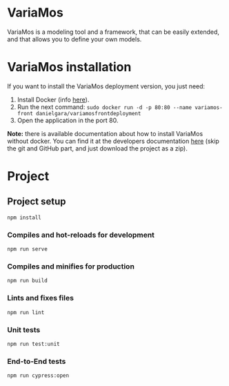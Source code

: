 # VariaMos

VariaMos is a modeling tool and a framework, that can be easily extended, and that allows you to define your own models.

# VariaMos installation

If you want to install the VariaMos deployment version, you just need:

1. Install Docker (info [here](https://docs.docker.com/get-docker/)).
2. Run the next command:
`sudo docker run -d -p 80:80 --name variamos-front danielgara/variamosfrontdeployment`
3. Open the application in the port 80.

**Note:** there is available documentation about how to install VariaMos without docker. You can find it at the developers documentation [here](https://github.com/VariaMosORG/VariaMos/wiki/Developers-%E2%80%90-VariaMos-installation) (skip the git and GitHub part, and just download the project as a zip).

# Project

## Project setup
```
npm install
```

### Compiles and hot-reloads for development
```
npm run serve
```

### Compiles and minifies for production
```
npm run build
```

### Lints and fixes files
```
npm run lint
```

### Unit tests
```
npm run test:unit
```

### End-to-End tests
```
npm run cypress:open
```